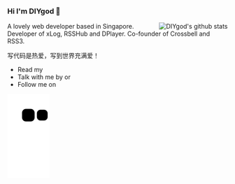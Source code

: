 ### Hi I'm DIYgod 👋

<img style="max-width: 450px" align="right" src="https://github-readme-stats.vercel.app/api?username=saozimian&show_icons=true&icon_color=0366d6&bg_color=ffffff&hide_title=true&include_all_commits=true&count_private=true&hide_rank=true" alt="DIYgod's github stats"/>

A lovely web developer based in Singapore.
Developer of xLog, RSSHub and DPlayer.
Co-founder of Crossbell and RSS3.

写代码是热爱，写到世界充满爱！

- Read my  
- Talk with me by or  
- Follow me on 

![](https://raw.githubusercontent.com/saozimian/saozimian/master/assets/github-contribution-grid-snake.svg)

